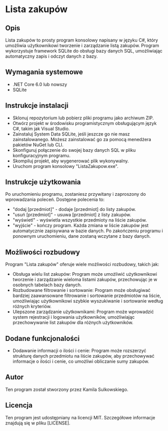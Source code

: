 # Lista zakupów
## Opis
Lista zakupów to prosty program konsolowy napisany w języku C#, który umożliwia użytkownikowi tworzenie i zarządzanie listą zakupów. Program wykorzystuje framework SQLite do obsługi bazy danych SQL, umożliwiając automatyczny zapis i odczyt danych z bazy.

## Wymagania systemowe
 - .NET Core 6.0 lub nowszy
 - SQLite

## Instrukcje instalacji
 - Sklonuj repozytorium lub pobierz pliki programu jako archiwum ZIP.
 - Otwórz projekt w środowisku programistycznym obsługującym język C#, takim jak Visual Studio.
 - Zainstaluj System Data SQLite, jeśli jeszcze go nie masz zainstalowanego. Możesz zainstalować go za pomocą menedżera pakietów NuGet lub CLI.
 - Skonfiguruj połączenie do swojej bazy danych SQL w pliku konfiguracyjnym programu.
 - Skompiluj projekt, aby wygenerować plik wykonywalny.
 - Uruchom program konsolowy "ListaZakupow.exe".

## Instrukcje użytkowania
Po uruchomieniu programu, zostaniesz przywitany i zaproszony do wprowadzania poleceń.
Dostępne polecenia to:
 - "dodaj [przedmiot]" - dodaje [przedmiot] do listy zakupów.
 - "usuń [przedmiot]" - usuwa [przedmiot] z listy zakupów.
 - "wyświetl" - wyświetla wszystkie przedmioty na liście zakupów.
 - "wyjście" - kończy program.
Każda zmiana w liście zakupów jest automatycznie zapisywana w bazie danych.
Po zakończeniu programu i ponownym uruchomieniu, dane zostaną wczytane z bazy danych.

## Możliwości rozbudowy
Program "Lista zakupów" oferuje wiele możliwości rozbudowy, takich jak:

 - Obsługa wielu list zakupów: Program może umożliwić użytkownikowi tworzenie i zarządzanie wieloma listami zakupów, przechowując je w osobnych tabelach bazy danych.
 - Rozbudowane filtrowanie i sortowanie: Program może obsługiwać bardziej zaawansowane filtrowanie i sortowanie przedmiotów na liście, umożliwiając użytkownikowi szybkie wyszukiwanie i sortowanie według różnych kryteriów.
 - Ulepszone zarządzanie użytkownikami: Program może wprowadzić system rejestracji i logowania użytkowników, umożliwiając przechowywanie list zakupów dla różnych użytkowników.

## Dodane funkcjonalości
 - Dodawanie informacji o ilości i cenie: Program może rozszerzyć strukturę danych przedmiotu na liście zakupów, aby przechowywać informacje o ilości i cenie, co umożliwi obliczanie sumy zakupów.


## Autor
Ten program został stworzony przez Kamila Sulkowskiego.

## Licencja
Ten program jest udostępniany na licencji MIT. Szczegółowe informacje znajdują się w pliku [LICENSE].